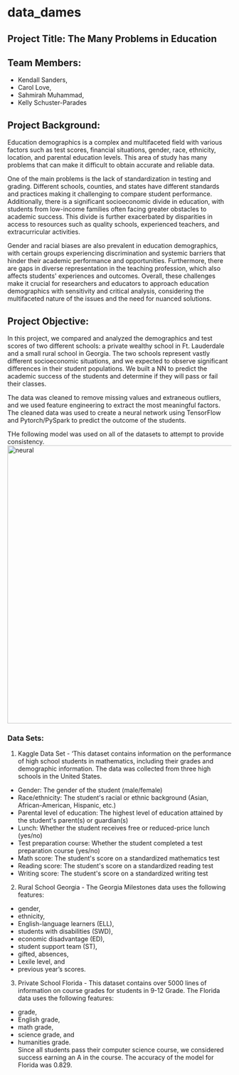 # data_dames

## Project Title: The Many Problems in Education

## Team Members:
* Kendall Sanders, 
* Carol Love, 
* Sahmirah Muhammad, 
* Kelly Schuster-Parades

## Project Background:

Education demographics is a complex and multifaceted field with various factors such as test scores, financial situations, gender, race, ethnicity, location, and parental education levels. This area of study has many problems that can make it difficult to obtain accurate and reliable data.

One of the main problems is the lack of standardization in testing and grading. Different schools, counties, and states have different standards and practices making it challenging to compare student performance. Additionally, there is a significant socioeconomic divide in education, with students from low-income families often facing greater obstacles to academic success. This divide is further exacerbated by disparities in access to resources such as quality schools, experienced teachers, and extracurricular activities.

Gender and racial biases are also prevalent in education demographics, with certain groups experiencing discrimination and systemic barriers that hinder their academic performance and opportunities. Furthermore, there are gaps in diverse representation in the teaching profession, which also affects students' experiences and outcomes. Overall, these challenges make it crucial for researchers and educators to approach education demographics with sensitivity and critical analysis, considering the multifaceted nature of the issues and the need for nuanced solutions.

## Project Objective: 

In this project, we compared and analyzed the demographics and test scores of two different schools: a private wealthy school in Ft. Lauderdale and a small rural school in Georgia. The two schools represent vastly different socioeconomic situations, and we expected to observe significant differences in their student populations. We built a NN to predict the academic success of the students and determine if they will pass or fail their classes. 

The data was cleaned to remove missing values and extraneous outliers, and we used feature engineering to extract the most meaningful factors. The cleaned data was used to create a neural network using TensorFlow and Pytorch/PySpark to predict the outcome of the students.

THe following model was used on all of the datasets to attempt to provide consistency.<img width="624" alt="neural" src="https://github.com/gamountainmama/data_dames/assets/40581033/fd2bcaae-fbc9-4232-8f89-c4bb16d19bd5">


### Data Sets:
1) Kaggle Data Set - ‘This dataset contains information on the performance of high school students in mathematics, including their grades and demographic information. The data was collected from three high schools in the United States. 
* Gender: The gender of the student (male/female)
* Race/ethnicity: The student's racial or ethnic background (Asian, African-American, Hispanic, etc.)
* Parental level of education: The highest level of education attained by the student's parent(s) or guardian(s)
* Lunch: Whether the student receives free or reduced-price lunch (yes/no)
* Test preparation course: Whether the student completed a test preparation course (yes/no)
* Math score: The student's score on a standardized mathematics test
* Reading score: The student's score on a standardized reading test
* Writing score: The student's score on a standardized writing test

2) Rural School Georgia - The Georgia Milestones data uses the following features: 
* gender, 
* ethnicity, 
* English-language learners (ELL), 
* students with disabilities (SWD), 
* economic disadvantage (ED), 
* student support team (ST), 
* gifted, absences, 
* Lexile level, and 
* previous year’s scores.


3) Private School Florida - This dataset contains over 5000 lines of information on course grades for students in 9-12 Grade. The Florida data uses the following features: 
* grade, 
* English grade, 
* math grade, 
* science grade, and 
* humanities grade.  
Since all students pass their computer science course, we considered success earning an A in the course. The accuracy of the model for Florida was 0.829.


